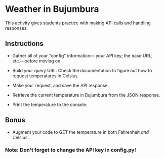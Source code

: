 # Weather in Bujumbura

This activity gives students practice with making API calls and handling responses.

## Instructions

* Gather all of your "config" information— your API key; the base URL; etc.—before moving on.

* Build your query URL. Check the documentation to figure out how to request temperatures in Celsius.

* Make your request, and save the API response.

* Retrieve the current temperature in Bujumbura from the JSON response.

* Print the temperature to the console.

## Bonus

* Augment your code to GET the temperature in both Fahrenheit _and_ Celsius.

### Note: Don't forget to change the API key in config.py!
